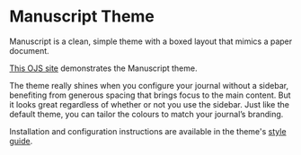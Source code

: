 # Manuscript Theme

Manuscript is a clean, simple theme with a boxed layout that mimics a paper document.

[This OJS site](https://demo.publicknowledgeproject.org/ojs3/demo/index.php/manuscript) demonstrates the Manuscript theme.

The theme really shines when you configure your journal without a sidebar, benefiting from generous spacing that brings focus to the main content. But it looks great regardless of whether or not you use the sidebar. Just like the default theme, you can tailor the colours to match your journal’s branding.

Installation and configuration instructions are available in the theme's [style guide](https://github.com/NateWr/defaultManuscript/blob/master/readme.md).

